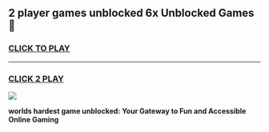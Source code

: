 
## 2 player games unblocked 6x Unblocked Games👋
<h3>
<a href="https://premium.freeplayer.one?title=2_player_games_unblocked_6x&ref=16F">CLICK TO PLAY</a></h3>
<hr>

<h3>
<a href="https://premium.freeplayer.one?title=2_player_games_unblocked_6x&ref=16F">CLICK 2 PLAY</a>
  
</h3>

<a href="https://premium.freeplayer.one?title=2_player_games_unblocked_6x&ref=16F/"><img src="https://clearcache.store/games.png"></a>


**worlds hardest game unblocked: Your Gateway to Fun and Accessible Online Gaming**
